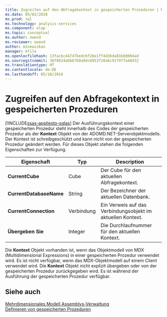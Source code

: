 ```yaml
---
title: Zugreifen auf den Abfragekontext in gespeicherten Prozeduren | Microsoft Docs
ms.date: 05/02/2018
ms.prod: sql
ms.technology: analysis-services
ms.component: olap
ms.topic: conceptual
ms.author: owend
ms.reviewer: owend
author: minewiskan
manager: kfile
ms.openlocfilehash: 13facbc44747bedc6f28e1ff4d3bda81b60004ad
ms.sourcegitcommit: 38f8824abb6760a9dc6953f10a6c91f97fa48432
ms.translationtype: HT
ms.contentlocale: de-DE
ms.lasthandoff: 05/10/2018
---
```

# <a name="accessing-query-context-in-stored-procedures"></a>Zugreifen auf den Abfragekontext in gespeicherten Prozeduren
[!INCLUDE[ssas-appliesto-sqlas](../../includes/ssas-appliesto-sqlas.md)]
  Der Ausführungskontext einer gespeicherten Prozedur steht innerhalb des Codes der gespeicherten Prozedur als der **Kontext** Objekt von der ADOMD.NET-Serverobjektmodells. Der Kontext ist schreibgeschützt und kann nicht von der gespeicherten Prozedur geändert werden. Für dieses Objekt stehen die folgenden Eigenschaften zur Verfügung.  
  
|Eigenschaft|Typ|Description|  
|--------------|----------|-----------------|  
|**CurrentCube**|Cube|Der Cube für den aktuellen Abfragekontext.|  
|**CurrentDatabaseName**|String|Der Bezeichner der aktuellen Datenbank.|  
|**CurrentConnection**|Verbindung|Ein Verweis auf das Verbindungsobjekt im aktuellen Kontext.|  
|**Übergeben Sie**|Integer|Die Durchlaufnummer für den aktuellen Kontext.|  
  
 Die **Kontext** Objekt vorhanden ist, wenn das Objektmodell von MDX (Multidimensional Expressions) in einer gespeicherten Prozedur verwendet wird. Es ist nicht verfügbar, wenn das MDX-Objektmodell auf einem Client verwendet wird. Die **Kontext** Objekt nicht explizit übergeben oder von der gespeicherten Prozedur zurückgegeben wird. Es ist während der Ausführung der gespeicherten Prozedur verfügbar.  
  
## <a name="see-also"></a>Siehe auch  
 [Mehrdimensionales Modell Assemblys-Verwaltung](../../analysis-services/multidimensional-models/multidimensional-model-assemblies-management.md)   
 [Definieren von gespeicherten Prozeduren](../../analysis-services/multidimensional-models-extending-olap-stored-procedures/defining-stored-procedures.md)  
  
  
